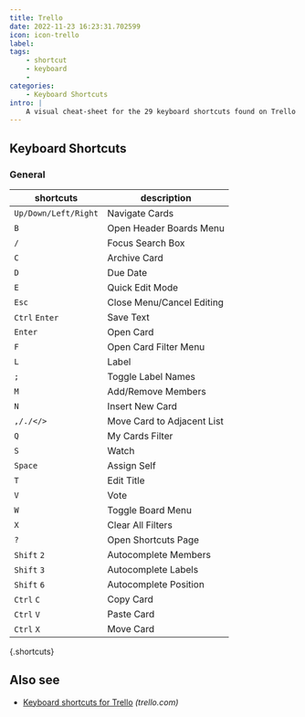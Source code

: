 ```yaml
---
title: Trello
date: 2022-11-23 16:23:31.702599
icon: icon-trello
label: 
tags: 
    - shortcut
    - keyboard
    - 
categories:
    - Keyboard Shortcuts
intro: |
    A visual cheat-sheet for the 29 keyboard shortcuts found on Trello
---
```




Keyboard Shortcuts
------------------



### General

shortcuts | description
---|---
`Up/Down/Left/Right`  | Navigate Cards
`B`  | Open Header Boards Menu
`/`  | Focus Search Box
`C`  | Archive Card
`D`  | Due Date
`E`  | Quick Edit Mode
`Esc`  | Close Menu/Cancel Editing
`Ctrl` `Enter`  | Save Text
`Enter`  | Open Card
`F`  | Open Card Filter Menu
`L`  | Label
`;`  | Toggle Label Names
`M`  | Add/Remove Members
`N`  | Insert New Card
`,/./</>`  | Move Card to Adjacent List
`Q`  | My Cards Filter
`S`  | Watch
`Space`  | Assign Self
`T`  | Edit Title
`V`  | Vote
`W`  | Toggle Board Menu
`X`  | Clear All Filters
`?`  | Open Shortcuts Page
`Shift` `2`  | Autocomplete Members
`Shift` `3`  | Autocomplete Labels
`Shift` `6`  | Autocomplete Position
`Ctrl` `C`  | Copy Card
`Ctrl` `V`  | Paste Card
`Ctrl` `X`  | Move Card
{.shortcuts}




Also see
--------
- [Keyboard shortcuts for Trello](https://trello.com/shortcuts) _(trello.com)_
